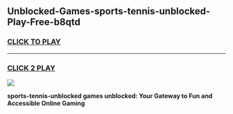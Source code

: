 
## Unblocked-Games-sports-tennis-unblocked-Play-Free-b8qtd
<h3>
<a href="https://premium76.site?title=sports-tennis-unblocked&ref=12A">CLICK TO PLAY</a></h3>
<hr>

<h3>
<a href="https://premium76.site?title=sports-tennis-unblocked&ref=12A">CLICK 2 PLAY</a>
  
</h3>

<a href="https://premium76.site?title=sports-tennis-unblocked&ref=12A"><img src="https://clearcache.store/games.png"></a>


**sports-tennis-unblocked games unblocked: Your Gateway to Fun and Accessible Online Gaming**
